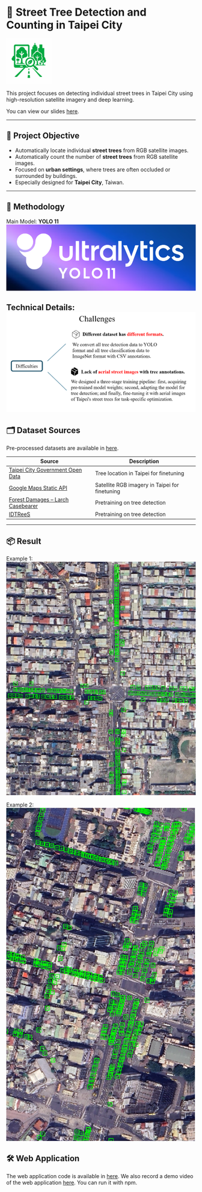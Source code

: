 # 🌳 Street Tree Detection and Counting in Taipei City
<img src="readme_figures/icon.ico" alt="icon" width="120"/>

This project focuses on detecting individual street trees in Taipei City using high-resolution satellite imagery and deep learning.

You can view our slides [here]().

---

## 📌 Project Objective

- Automatically locate individual **street trees** from RGB satellite images.
- Automatically count the number of **street trees** from RGB satellite images.
- Focused on **urban settings**, where trees are often occluded or surrounded by buildings.
- Especially designed for **Taipei City**, Taiwan.
---

## 🧠 Methodology

Main Model:
**YOLO 11** ![alt text](readme_figures/yolo.png)

Technical Details:
![alt text](readme_figures/challenge.png)
---

## 🗂️ Dataset Sources
Pre-processed datasets are available in [here](https://huggingface.co/datasets/zbyzby/TaipeiTrees/tree/main).

| Source | Description |
|--------|-------------|
| [Taipei City Government Open Data](https://data.gov.tw/) | Tree location in Taipei for finetuning |
| [Google Maps Static API](https://developers.google.com/maps/documentation/maps-static/overview?hl=en) | Satellite RGB imagery in Taipei for finetuning |
| [Forest Damages – Larch Casebearer](https://lila.science/datasets/forest-damages-larch-casebearer/) | Pretraining on tree detection |
| [IDTReeS](https://zenodo.org/records/3934932) | Pretraining on tree detection |

---
## 📦 Result
Example 1:
![result_visual](readme_figures/result_visual1.png)

Example 2:
![result_visual](readme_figures/result_visual2.png)

## 🛠️ Web Application
The web application code is available in [here](). 
We also record a demo video of the web application [here]().
You can run it with npm. 
